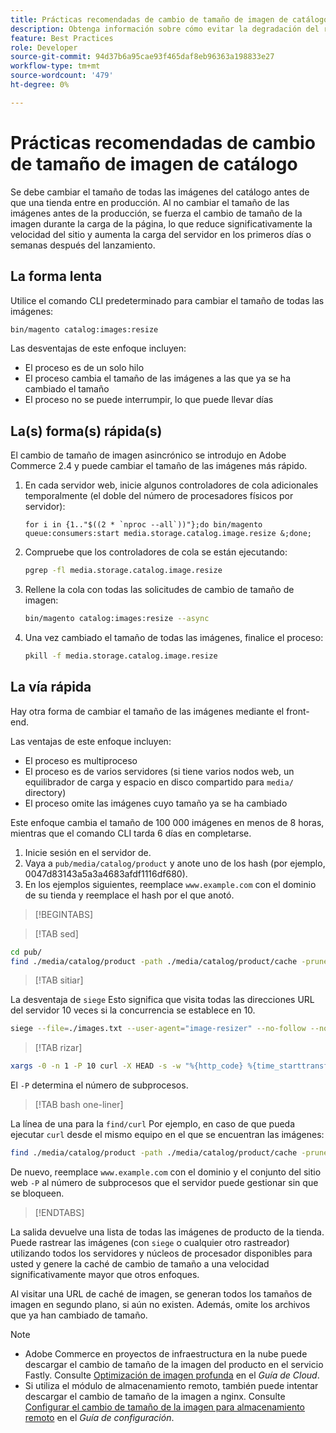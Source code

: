 ```yaml
---
title: Prácticas recomendadas de cambio de tamaño de imagen de catálogo
description: Obtenga información sobre cómo evitar la degradación del rendimiento antes del lanzamiento de producción del sitio de Adobe Commerce.
feature: Best Practices
role: Developer
source-git-commit: 94d37b6a95cae93f465daf8eb96363a198833e27
workflow-type: tm+mt
source-wordcount: '479'
ht-degree: 0%

---
```



# Prácticas recomendadas de cambio de tamaño de imagen de catálogo

Se debe cambiar el tamaño de todas las imágenes del catálogo antes de que una tienda entre en producción. Al no cambiar el tamaño de las imágenes antes de la producción, se fuerza el cambio de tamaño de la imagen durante la carga de la página, lo que reduce significativamente la velocidad del sitio y aumenta la carga del servidor en los primeros días o semanas después del lanzamiento.

## La forma lenta

Utilice el comando CLI predeterminado para cambiar el tamaño de todas las imágenes:

```bash
bin/magento catalog:images:resize
```

Las desventajas de este enfoque incluyen:

- El proceso es de un solo hilo
- El proceso cambia el tamaño de las imágenes a las que ya se ha cambiado el tamaño
- El proceso no se puede interrumpir, lo que puede llevar días

## La(s) forma(s) rápida(s)

El cambio de tamaño de imagen asincrónico se introdujo en Adobe Commerce 2.4 y puede cambiar el tamaño de las imágenes más rápido.

1. En cada servidor web, inicie algunos controladores de cola adicionales temporalmente (el doble del número de procesadores físicos por servidor):

   ```bsh
   for i in {1.."$((2 * `nproc --all`))"};do bin/magento queue:consumers:start media.storage.catalog.image.resize &;done;
   ```

1. Compruebe que los controladores de cola se están ejecutando:

   ```bash
   pgrep -fl media.storage.catalog.image.resize
   ```

1. Rellene la cola con todas las solicitudes de cambio de tamaño de imagen:

   ```bash
   bin/magento catalog:images:resize --async
   ```

1. Una vez cambiado el tamaño de todas las imágenes, finalice el proceso:

   ```bash
   pkill -f media.storage.catalog.image.resize
   ```

## La vía rápida

Hay otra forma de cambiar el tamaño de las imágenes mediante el front-end.

Las ventajas de este enfoque incluyen:

- El proceso es multiproceso
- El proceso es de varios servidores (si tiene varios nodos web, un equilibrador de carga y espacio en disco compartido para `media/` directory)
- El proceso omite las imágenes cuyo tamaño ya se ha cambiado

Este enfoque cambia el tamaño de 100 000 imágenes en menos de 8 horas, mientras que el comando CLI tarda 6 días en completarse.

1. Inicie sesión en el servidor de.
1. Vaya a `pub/media/catalog/product` y anote uno de los hash (por ejemplo, 0047d83143a5a3a4683afdf1116df680).
1. En los ejemplos siguientes, reemplace `www.example.com` con el dominio de su tienda y reemplace el hash por el que anotó.

>[!BEGINTABS]

>[!TAB sed]

```bash
cd pub/
find ./media/catalog/product -path ./media/catalog/product/cache -prune -o -type f -print | sed 's~./media/catalog/product/~https://www.example.com/media/catalog/product/cache/0047d83143a5a3a4683afdf1116df680/~g' > images.txt
```

>[!TAB sitiar]

La desventaja de `siege` Esto significa que visita todas las direcciones URL del servidor 10 veces si la concurrencia se establece en 10.

```bash
siege --file=./images.txt --user-agent="image-resizer" --no-follow --no-parser --concurrent=10 --reps=once
```

>[!TAB rizar]

```bash
xargs -0 -n 1 -P 10 curl -X HEAD -s -w "%{http_code} %{time_starttransfer} %{url_effective}\n" < <(tr \\n \\0 <images.txt)
```

El `-P` determina el número de subprocesos.

>[!TAB bash one-liner]

La línea de una para la `find/curl` Por ejemplo, en caso de que pueda ejecutar `curl` desde el mismo equipo en el que se encuentran las imágenes:

```bash
find ./media/catalog/product -path ./media/catalog/product/cache -prune -o -type f -print | sed 's~./media/catalog/product/~https://www.example.com/media/catalog/product/cache/0047d83143a5a3a4683afdf1116df680/~g' | xargs -n 1 -P 10 curl -X HEAD -s -w "%{http_code} %{time_starttransfer} %{url_effective}\n"
```

De nuevo, reemplace `www.example.com` con el dominio y el conjunto del sitio web `-P` al número de subprocesos que el servidor puede gestionar sin que se bloqueen.

>[!ENDTABS]

La salida devuelve una lista de todas las imágenes de producto de la tienda. Puede rastrear las imágenes (con `siege` o cualquier otro rastreador) utilizando todos los servidores y núcleos de procesador disponibles para usted y genere la caché de cambio de tamaño a una velocidad significativamente mayor que otros enfoques.

Al visitar una URL de caché de imagen, se generan todos los tamaños de imagen en segundo plano, si aún no existen. Además, omite los archivos que ya han cambiado de tamaño.

>[!NOTE]
>
>- Adobe Commerce en proyectos de infraestructura en la nube puede descargar el cambio de tamaño de la imagen del producto en el servicio Fastly. Consulte [Optimización de imagen profunda](https://experienceleague.adobe.com/docs/commerce-cloud-service/user-guide/cdn/fastly-image-optimization.html?lang=en#deep-image-optimization) en el _Guía de Cloud_.
>- Si utiliza el módulo de almacenamiento remoto, también puede intentar descargar el cambio de tamaño de la imagen a nginx. Consulte [Configurar el cambio de tamaño de la imagen para almacenamiento remoto](https://experienceleague.adobe.com/docs/commerce-operations/configuration-guide/storage/remote-storage/remote-storage-image-resize.html) en el _Guía de configuración_.
